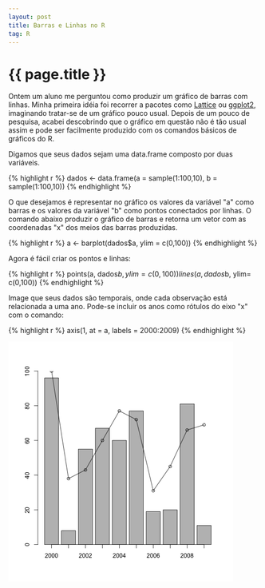 ```yaml
---
layout: post
title: Barras e Linhas no R
tag: R
---
```


{{ page.title }}
================

Ontem um aluno me perguntou como produzir um gráfico de barras com
linhas. Minha primeira idéia foi recorrer a pacotes como
[Lattice](http://cran.r-project.org/web/packages/lattice/) ou
[ggplot2](http://had.co.nz/ggplot2/), imaginando tratar-se de um
gráfico pouco usual. Depois de um pouco de pesquisa, acabei
descobrindo que o gráfico em questão não é tão usual assim e pode ser
facilmente produzido com os comandos básicos de gráficos do R. 

Digamos que seus dados sejam uma data.frame composto por duas
variáveis.

{% highlight r %}
dados <- data.frame(a = sample(1:100,10), b = sample(1:100,10))
{% endhighlight %}

O que desejamos é representar no gráfico os valores da variável "a"
como barras e os valores da variável "b" como pontos conectados por
linhas. O comando abaixo produzir o gráfico de barras e retorna um
vetor com as coordenadas "x" dos meios das barras produzidas.

{% highlight r %}
a <- barplot(dados$a, ylim = c(0,100))
{% endhighlight %}

Agora é fácil criar os pontos e linhas:

{% highlight r %}
points(a, dados$b, ylim= c(0,100))
lines(a, dados$b, ylim= c(0,100))
{% endhighlight %}

Image que seus dados são temporais, onde cada observação está
relacionada a uma ano. Pode-se incluir os anos como rótulos do eixo
"x" com o comando:

{% highlight r %}
axis(1, at = a, labels = 2000:2009)
{% endhighlight %}

![bar-and-line](/images/2010-11-18-fig.png "bar and line")

